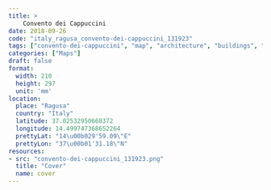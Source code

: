 ```yaml
---
title: > 
    Convento dei Cappuccini
date: 2018-09-26
code: "italy_ragusa_convento-dei-cappuccini_131923"
tags: ["convento-dei-cappuccini", "map", "architecture", "buildings", "Ragusa", "Italy"]
categories: ["Maps"]
draft: false
format:
  width: 210
  height: 297
  unit: 'mm'
location:
  place: "Ragusa"
  country: "Italy"
  latitude: 37.02532950668372
  longitude: 14.499747368652264
  prettyLat: "14\u00b029'59.09\"E"
  prettyLon: "37\u00b01'31.18\"N"
resources:
- src: "convento-dei-cappuccini_131923.png"
  title: "Cover"
  name: cover
---
```

